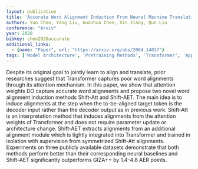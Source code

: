 ```yaml
---
layout: publication
title: 'Accurate Word Alignment Induction From Neural Machine Translation'
authors: Yun Chen, Yang Liu, Guanhua Chen, Xin Jiang, Qun Liu
conference: "Arxiv"
year: 2020
bibkey: chen2020accurate
additional_links:
  - {name: "Paper", url: "https://arxiv.org/abs/2004.14837"}
tags: ['Model Architecture', 'Pretraining Methods', 'Transformer', 'Applications', 'Attention Mechanism']
---
```

Despite its original goal to jointly learn to align and translate, prior
researches suggest that Transformer captures poor word alignments through its
attention mechanism. In this paper, we show that attention weights DO capture
accurate word alignments and propose two novel word alignment induction methods
Shift-Att and Shift-AET. The main idea is to induce alignments at the step when
the to-be-aligned target token is the decoder input rather than the decoder
output as in previous work. Shift-Att is an interpretation method that induces
alignments from the attention weights of Transformer and does not require
parameter update or architecture change. Shift-AET extracts alignments from an
additional alignment module which is tightly integrated into Transformer and
trained in isolation with supervision from symmetrized Shift-Att alignments.
Experiments on three publicly available datasets demonstrate that both methods
perform better than their corresponding neural baselines and Shift-AET
significantly outperforms GIZA++ by 1.4-4.8 AER points.
